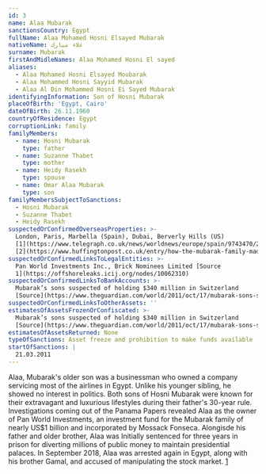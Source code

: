 ```yaml
---
id: 3
name: Alaa Mubarak
sanctionsCountry: Egypt
fullName: Alaa Mohamed Hosni Elsayed Mubarak
nativeName: علاء مبارك‎
surname: Mubarak
firstAndMidleNames: Alaa Mohamed Hosni El sayed
aliases:
  - Alaa Mohamed Hosni Elsayed Moubarak
  - Alaa Mohammed Hosni Sayyid Mubarak
  - Alaa Al Din Mohammed Hosni Ei Sayed Mubarak
identifyingInformation: Son of Hosni Mubarak
placeOfBirth: 'Egypt, Cairo'
dateOfBirth: 26.11.1960
countryOfResidence: Egypt
corruptionLink: family
familyMembers:
  - name: Hosni Mubarak
    type: father
  - name: Suzanne Thabet
    type: mother
  - name: Heidy Rasekh
    type: spouse
  - name: Omar Alaa Mubarak
    type: son
familyMembersSubjectToSanctions:
  - Hosni Mubarak
  - Suzanne Thabet
  - Heidy Rasekh
suspectedOrConfirmedOverseasProperties: >-
  London, Paris, Marbella (Spain), Dubai, Berverly Hills (US)
  [1](https://www.telegraph.co.uk/news/worldnews/europe/spain/9743470/23-million-of-Hosni-Mubarak-assets-seized-in-Spain.html),
  [2](https://www.huffingtonpost.co.uk/entry/how-the-mubarak-family-made-its-billions_n_821757)
suspectedOrConfirmedLinksToLegalEntities: >-
  Pan World Investments Inc., Brick Nominees Limited [Source
  1](https://offshoreleaks.icij.org/nodes/10062310) 
suspectedOrConfirmedLinksToBankAccounts: >-
  Mubarak’s sons suspected of holding $340 million in Switzerland
  [Source](https://www.theguardian.com/world/2011/oct/17/mubarak-sons-swiss-bank-accounts)
suspectedOrConfirmedLinksToOtherAssets: ''
estimatesOfAssetsFrozenOrConfiscated: >-
  Mubarak’s sons suspected of holding $340 million in Switzerland
  [Source](https://www.theguardian.com/world/2011/oct/17/mubarak-sons-swiss-bank-accounts)
estimatesOfAssetsReturned: None
typeOfSanctions: Asset freeze and prohibition to make funds available
startOfSanctions: |
  21.03.2011
---
```

Alaa, Mubarak's older son was a businessman who owned a company servicing most 
of the airlines in Egypt. Unlike his younger sibling, he showed no interest in 
politics. Both sons of Hosni Mubarak were known for their extravagant and 
luxurious lifestyles during their father's 30-year rule. Investigations coming 
out of the Panama Papers revealed Alaa as the owner of Pan World Investments, an 
investment fund for the Mubarak family of nearly US$1 billion and incorporated 
by Mossack Fonseca.
Alongisde his father and older brother, Alaa was Initially sentenced for three 
years in prison for diverting millions of public money to maintain presidential 
palaces.
In September 2018, Alaa was arrested again in Egypt, along with his brother 
Gamal, and accused of manipulating the stock market. 
[1](https://madamasr.com/en/2018/10/01/feature/politics/the-mubaraks-quick-turn-through-the-jailhouse-turnstile/)
